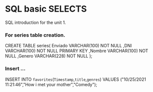 # SQL basic SELECTS

SQL introduction for the unit 1.

### For series table creation.

CREATE TABLE series(
   Enviado VARCHAR(100) NOT NULL 
  ,DNI     VARCHAR(100) NOT NULL PRIMARY KEY
  ,Nombre    VARCHAR(100) NOT NULL
  ,Genero    VARCHAR(228) NOT NULL
);

### Insert ...

INSERT INTO `favorites`(`Timestamp`,`title`,`genres`) VALUES ("10/25/2021 11:21:46","How i met your mother","Comedy");
